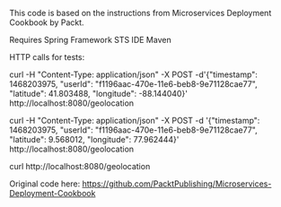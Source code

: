 This code is based on the instructions from Microservices Deployment Cookbook by Packt. 

Requires Spring Framework STS IDE
Maven

HTTP calls for tests:

curl -H "Content-Type: application/json" -X POST -d'{"timestamp": 1468203975, "userId": "f1196aac-470e-11e6-beb8-9e71128cae77", "latitude": 41.803488, "longitude": -88.144040}' http://localhost:8080/geolocation


curl -H "Content-Type: application/json" -X POST -d '{"timestamp": 1468203975, "userId": "f1196aac-470e-11e6-beb8-9e71128cae77", "latitude": 9.568012, "longitude": 77.962444}' http://localhost:8080/geolocation


curl http://localhost:8080/geolocation

Original code here:
https://github.com/PacktPublishing/Microservices-Deployment-Cookbook
